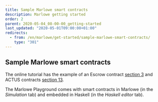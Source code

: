 ```yaml
---
title: Sample Marlowe smart contracts
description: Marlowe getting started
order: 2
parent: 2020-05-04_08-00-00_getting-started
last_updated: "2020-05-01T09:00:00+01:00"
redirects:
  - from: /en/marlowe/get-started/sample-marlowe-smart-contracts/
    type: "301"
---
```

## Sample Marlowe smart contracts

The online tutorial has the example of an Escrow contract [section 3](https://alpha.marlowe.iohkdev.io/tutorial/index.html#escrow-ex) and ACTUS contracts [section 13](https://alpha.marlowe.iohkdev.io/tutorial/index.html#actus-marlowe).

The Marlowe Playground comes with smart contracts in Marlowe (in the _Simulation_ tab) and embedded in Haskell (in the _Haskell editor_ tab).
